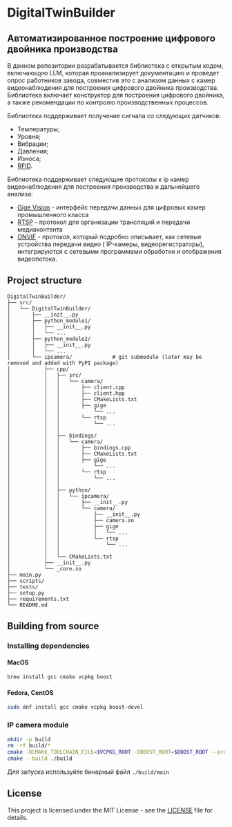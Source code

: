 # DigitalTwinBuilder
## Автоматизированное построение цифрового двойника производства

В данном репозитории разрабатывается библиотека с открытым кодом, включающую LLM, которая проанализирует документацию и проведет опрос работников завода, совместив это с анализом данных с камер видеонаблюдения для построения цифрового двойника производства. Библиотека включает конструктор для построения цифрового двойника, а также рекомендации по контролю производственных процессов.

Библиотека поддерживает получение сигнала со следующих датчиков:
* Температуры; 
* Уровня; 
* Вибрации; 
* Давления;
* Износа;
* [RFID](https://sauk.ru/).

Библиотека поддерживает следующие протоколы к ip камер видеонаблюдения для построения производства и дальнейшего анализа: 
* [Gige Vision](https://www.automate.org/vision/vision-standards/vision-standards-gige-vision) - интерфейс передачи данных для цифровых камер промышленного класса
* [RTSP](https://datatracker.ietf.org/doc/html/rfc7826) - протокол для организации трансляций и передачи медиаконтента
* [ONVIF](https://www.onvif.org/profiles/) - протокол, который подробно описывает, как сетевые устройства передачи видео ( IP-камеры, видеорегистраторы), интегрируются с сетевыми программами обработки и отображения видеопотока.

## Project structure

```
DigitalTwinBuilder/
├── src/
│   └── DigitalTwinBuilder/ 
│       ├── __init__.py         
│       ├── python_module1/  
│       │   ├── __init__.py
│       │   └── ...
│       ├── python_module2/
│       │   ├── __init__.py
│       │   └── ...
│       └── ipcamera/             # git submodule (later may be removed and added with PyPI package)
│           ├── cpp/
│           │   ├── src/
│           │   │   └── camera/
│           │   │       ├── client.cpp
│           │   │       ├── client.hpp
│           │   │       ├── CMakeLists.txt
│           │   │       ├── gige
│           │   │           └── ...
│           │   │       └── rtsp
│           │   │           └── ...
│           │   │
│           │   ├── bindings/
│           │   │   └── camera/
│           │   │       ├── bindings.cpp
│           │   │       ├── CMakeLists.txt
│           │   │       ├── gige
│           │   │           └── ...
│           │   │       └── rtsp
│           │   │           └── ...
│           │   │
│           │   ├── python/
│           │   │   └── ipcamera/
│           │   │       ├── __init__.py
│           │   │       └── camera/
│           │   │           ├── __init__.py
│           │   │           ├── camera.so
│           │   │           ├── gige
│           │   │           |   └── ...
│           │   │           └── rtsp
│           │   │               └── ...
│           │   │
│           │   └── CMakeLists.txt
│           ├── __init__.py   
│           └── _core.so 
├── main.py 
├── scripts/
├── tests/
├── setup.py
├── requirements.txt
└── README.md
```

## Building from source
### Installing dependencies
#### MacOS
```bash
brew install gcc cmake vcpkg boost
```
#### Fedora, CentOS
```bash
sudo dnf install gcc cmake vcpkg boost-devel
```
### IP camera module
```bash
mkdir -p build
rm -rf build/*
cmake -DCMAKE_TOOLCHAIN_FILE=$VCPKG_ROOT -DBOOST_ROOT=$BOOST_ROOT --preset Debug -S .
cmake --build ./build
```
Для запуска используйте бинарный файл ```./build/main```
## License

This project is licensed under the MIT License - see the [LICENSE](https://github.com/lizaelisaveta/DigitalTwinOfProduction/blob/main/LICENSE) file for details.
